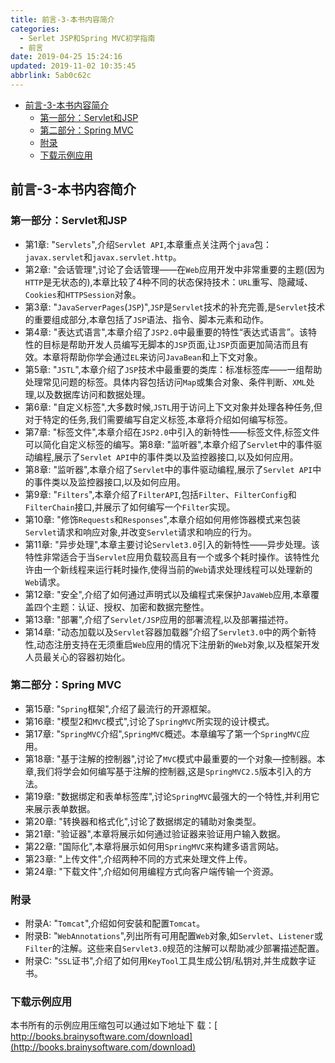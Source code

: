 ```yaml
---
title: 前言-3-本书内容简介
categories: 
  - Serlet JSP和Spring MVC初学指南
  - 前言
date: 2019-04-25 15:24:16
updated: 2019-11-02 10:35:45
abbrlink: 5ab0c62c
---
```

- [前言-3-本书内容简介](/ReadingNotes/5ab0c62c/#前言-3-本书内容简介)
    - [第一部分：Servlet和JSP](/ReadingNotes/5ab0c62c/#第一部分：Servlet和JSP)
    - [第二部分：Spring MVC](/ReadingNotes/5ab0c62c/#第二部分：Spring-MVC)
    - [附录](/ReadingNotes/5ab0c62c/#附录)
    - [下载示例应用](/ReadingNotes/5ab0c62c/#下载示例应用)

<!--more-->
<script src="https://cdn.bootcss.com/jquery/3.4.0/jquery.slim.min.js"></script>
<script>$(document).ready(function () {$(".post-body > ul:nth-child(1)").hide();});</script>

<!--end-->
## 前言-3-本书内容简介 ##
### 第一部分：Servlet和JSP ###
- 第1章: "`Servlets`",介绍`Servlet API`,本章重点关注两个`java`包：`javax.servlet`和`javax.servlet.http`。
- 第2章: "会话管理",讨论了会话管理——在`Web`应用开发中非常重要的主题(因为`HTTP`是无状态的),本章比较了4种不同的状态保持技术：`URL`重写、隐藏域、`Cookies`和`HTTPSession`对象。
- 第3章: "`JavaServerPages`(`JSP`)",`JSP`是`Servlet`技术的补充完善,是`Servlet`技术的重要组成部分,本章包括了`JSP`语法、指令、脚本元素和动作。
- 第4章: "表达式语言",本章介绍了`JSP2.0`中最重要的特性“表达式语言”。该特性的目标是帮助开发人员编写无脚本的`JSP`页面,让`JSP`页面更加简洁而且有效。本章将帮助你学会通过`EL`来访问`JavaBean`和上下文对象。
- 第5章: "`JSTL`",本章介绍了`JSP`技术中最重要的类库：标准标签库——一组帮助处理常见问题的标签。具体内容包括访问`Map`或集合对象、条件判断、`XML`处理,以及数据库访问和数据处理。
- 第6章: "自定义标签",大多数时候,`JSTL`用于访问上下文对象并处理各种任务,但对于特定的任务,我们需要编写自定义标签,本章将介绍如何编写标签。
- 第7章: "标签文件",本章介绍在`JSP2.0`中引入的新特性——标签文件,标签文件可以简化自定义标签的编写。第8章: "监听器",本章介绍了`Servlet`中的事件驱动编程,展示了`Servlet API`中的事件类以及监控器接口,以及如何应用。
- 第8章: "监听器",本章介绍了`Servlet`中的事件驱动编程,展示了`Servlet API`中的事件类以及监控器接口,以及如何应用。
- 第9章: "`Filters`",本章介绍了`FilterAPI`,包括`Filter`、`FilterConfig`和`FilterChain`接口,并展示了如何编写一个`Filter`实现。
- 第10章: "修饰`Requests`和`Responses`",本章介绍如何用修饰器模式来包装`Servlet`请求和响应对象,并改变`Servlet`请求和响应的行为。
- 第11章: "异步处理",本章主要讨论`Servlet3.0`引入的新特性——异步处理。该特性非常适合于当`Servlet`应用负载较高且有一个或多个耗时操作。该特性允许由一个新线程来运行耗时操作,使得当前的`Web`请求处理线程可以处理新的`Web`请求。
- 第12章: "安全",介绍了如何通过声明式以及编程式来保护`JavaWeb`应用,本章覆盖四个主题：认证、授权、加密和数据完整性。
- 第13章: "部署",介绍了`Servlet/JSP`应用的部署流程,以及部署描述符。
- 第14章: "动态加载以及`Servlet`容器加载器”介绍了`Servlet3.0`中的两个新特性,动态注册支持在无须重启`Web`应用的情况下注册新的`Web`对象,以及框架开发人员最关心的容器初始化。

### 第二部分：Spring MVC  ###
- 第15章: "`Spring`框架",介绍了最流行的开源框架。
- 第16章: "模型2和`MVC`模式",讨论了`SpringMVC`所实现的设计模式。
- 第17章: "`SpringMVC`介绍",`SpringMVC`概述。本章编写了第一个`SpringMVC`应用。
- 第18章: "基于注解的控制器",讨论了`MVC`模式中最重要的一个对象—控制器。本章,我们将学会如何编写基于注解的控制器,这是`SpringMVC2.5`版本引入的方法。
- 第19章: "数据绑定和表单标签库",讨论`SpringMVC`最强大的一个特性,并利用它来展示表单数据。
- 第20章: "转换器和格式化",讨论了数据绑定的辅助对象类型。
- 第21章: "验证器",本章将展示如何通过验证器来验证用户输入数据。
- 第22章: "国际化",本章将展示如何用`SpringMVC`来构建多语言网站。
- 第23章: "上传文件",介绍两种不同的方式来处理文件上传。
- 第24章: "下载文件",介绍如何用编程方式向客户端传输一个资源。

### 附录  ###
- 附录A: "`Tomcat`",介绍如何安装和配置`Tomcat`。
- 附录B: "`WebAnnotations`",列出所有可用配置`Web`对象,如`Servlet`、`Listener`或`Filter`的注解。这些来自`Servlet3.0`规范的注解可以帮助减少部署描述配置。
- 附录C: "`SSL`证书",介绍了如何用`KeyTool`工具生成公钥/私钥对,并生成数字证书。

### 下载示例应用  ###
本书所有的示例应用压缩包可以通过如下地址下 载：[ http://books.brainysoftware.com/download](http://books.brainysoftware.com/download)

